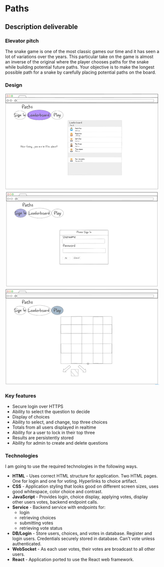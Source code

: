 # Paths

## Description deliverable

### Elevator pitch

The snake game is one of the most classic games our time and it has seen a lot of variations over the years. This particular take on the game is almost an inverse of the original where the player chooses paths for the snake while building potential future paths. Your objective is to make the longest possible path for a snake by carefully placing potential paths on the board.
### Design


![Leaderboard](https://github.com/arftonlum/Startup/blob/main/images/Pathsleaderboard.png) ![SignIn](https://github.com/arftonlum/Startup/blob/main/images/Pathssignin.png) ![Play](https://github.com/arftonlum/Startup/blob/main/Pathsplay.png)
### Key features

- Secure login over HTTPS
- Ability to select the question to decide
- Display of choices
- Ability to select, and change, top three choices
- Totals from all users displayed in realtime
- Ability for a user to lock in their top three
- Results are persistently stored
- Ability for admin to create and delete questions

### Technologies

I am going to use the required technologies in the following ways.

- **HTML** - Uses correct HTML structure for application. Two HTML pages. One for login and one for voting. Hyperlinks to choice artifact.
- **CSS** - Application styling that looks good on different screen sizes, uses good whitespace, color choice and contrast.
- **JavaScript** - Provides login, choice display, applying votes, display other users votes, backend endpoint calls.
- **Service** - Backend service with endpoints for:
  - login
  - retrieving choices
  - submitting votes
  - retrieving vote status
- **DB/Login** - Store users, choices, and votes in database. Register and login users. Credentials securely stored in database. Can't vote unless authenticated.
- **WebSocket** - As each user votes, their votes are broadcast to all other users.
- **React** - Application ported to use the React web framework.

